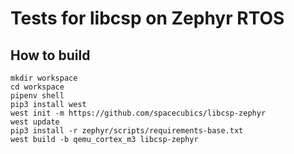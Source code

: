 # Tests for libcsp on Zephyr RTOS

## How to build

```
mkdir workspace
cd workspace
pipenv shell
pip3 install west
west init -m https://github.com/spacecubics/libcsp-zephyr
west update
pip3 install -r zephyr/scripts/requirements-base.txt
west build -b qemu_cortex_m3 libcsp-zephyr
```
